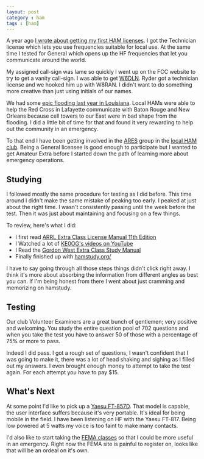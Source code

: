 ```yaml
---
layout: post
category : ham 
tags : [ham]
---
```


A year ago [I wrote about getting my first HAM licenses](/ham/2016/01/19/entering-amateur-radio.html).  I
got the Technician license which lets you use frequencies suitable for local
use.  At the same time I tested for General which opens up the HF frequencies 
that let you communicate around the world.

My assigned call-sign was lame so quickly I went up on the FCC website
to try to get a vanity call-sign.  I was able to get [W6DLN](/w6dln.html). Ryder
got a technician license and we hooked him up with W8RAN.  I didn't
want to do something more creative than just using initials of our names.

We had some [epic flooding last year in Louisiana](https://en.wikipedia.org/wiki/2016_Louisiana_floods).  Local
HAMs were able to help the Red Cross in Lafayette communicate with Baton Rouge and New Orleans because
cell towers to our East were in bad shape from the flooding.  I did a little bit of time for that and 
found it very rewarding to help out the community in an emergency.

To that end I have been getting involved in the [ARES](http://www.arrl.org/ares) group in the 
[local HAM club](http://www.w5ddl.org/).  Being a General licensee is good enough to participate
but I wanted to get Amateur Extra before I started down the path of learning more about emergency
operations.

## Studying

I followed mostly the same procedure for testing as I did before.  This 
time around I didn't make the same mistake of peaking too early.  I peaked at just
about the right time.  I wasn't consistently passing until the week before the test.
Then it was just about maintaining and focusing on a few things.  

To review, here's what I did:

- I first read [ARRL Extra Class License Manual 11th Edition](https://www.arrl.org/shop/ARRL-Extra-Class-License-Manual-11th-Edition/)
- I Watched a lot of [KE0OG's videos on YouTube](http://dcasler.com/ham-radio/extra/)
- I Read the [Gordon West Extra Class Study Manual](http://www.w5yi.org/catalog_details.php?pid=65)
- Finally finished up with [hamstudy.org/](https://hamstudy.org/)

I have to say going through all those steps things didn't click right away.  I think it's more about
absorbing the information from different angles as best you can.  If I'm being honest from there I went
about just cramming and memorizing on hamstudy.

## Testing 

Our club Volunteer Examiners are a great bunch of gentlemen; very positive and welcoming.  You study the 
entire question pool of 702 questions and when you take the test you have to answer 50 of those with a 
percentage of 75% or more to pass.

Indeed I did pass.  I got a rough set of questions, I wasn't confident that I was going to make it, there
was a lot of head shaking and sighing as I filled out my answers.  I even brought enough money to attempt 
to take the test again.  For each attempt you have to pay $15.

## What's Next

At some point I'd like to pick up a [Yaesu FT-857D](http://www.mtcradio.com/yaesu-ft-857d-all-mode-hf-vhf-uhf-6m-mobile-transceiver/).
That model is capable, the user interface suffers because it's very portable.  It's ideal for being mobile in
the field. I have been listening on HF with the Yaesu FT-817.  Being low powered at 5 watts my voice is too 
faint to make many contacts.

I'd also like to start taking the [FEMA classes](https://training.fema.gov/nims/) so that I could be 
more useful in an emergency.  Right now the FEMA site is painful to register on, looks like that will
be an ordeal on it's own.
